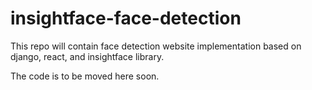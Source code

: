 # insightface-face-detection
This repo will contain face detection website implementation based on django, react, and insightface library.

The code is to be moved here soon.
